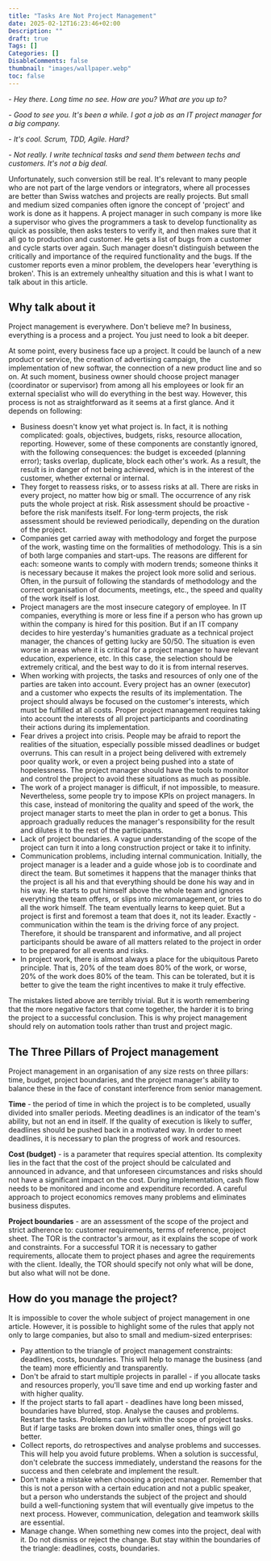 ```yaml
---
title: "Tasks Are Not Project Management"
date: 2025-02-12T16:23:46+02:00
Description: ""
draft: true
Tags: []
Categories: []
DisableComments: false
thumbnail: "images/wallpaper.webp"
toc: false
---
```


_- Hey there. Long time no see. How are you? What are you up to?_

_- Good to see you. It's been a while. I got a job as an IT project manager for a big company._

_- It's cool. Scrum, TDD, Agile. Hard?_

_- Not really. I write technical tasks and send them between techs and customers. It's not a big deal._

Unfortunately, such conversion still be real. It's relevant to many people who are not part of the large vendors or integrators, where all processes are better than Swiss watches and projects are really projects.
But small and medium sized companies often ignore the concept of 'project' and work is done as it happens.
A project manager in such company is more like a supervisor who gives the programmers a task to develop functionality as quick as possible, then asks testers to verify it, and then makes sure that it all go to production and customer.
He gets a list of bugs from a customer and cycle starts over again.
Such manager doesn't distinguish between the critically and importance of the required functionality and the bugs.
If the customer reports even a minor problem, the developers hear 'everything is broken'. This is an extremely unhealthy situation and this is what I want to talk about in this article.

## Why talk about it

Project management is everywhere. Don't believe me? In business, everything is a process and a project. You just need to look a bit deeper.

At some point, every business face up a project. It could be launch of a new product or service, the creation of advertising campaign, the implementation of new softwar, the connection of a new product line and so on.
At such moment, business owner should choose project manager (coordinator or supervisor) from among all his employees or look fir an external specialist who will do everything in the best way.
However, this process is not as straightforward as it seems at a first glance. And it depends on following:

- Business doesn't know yet what project is. In fact, it is nothing complicated: goals, objectives, budgets, risks, resource allocation, reporting.
  However, some of these components are constantly ignored, with the following consequences: the budget is exceeded (planning error); tasks overlap, duplicate, block each other's work. As a result, the result is in danger of not being achieved, which is in the interest of the customer, whether external or internal.
- They forget to reassess risks, or to assess risks at all. There are risks in every project, no matter how big or small. The occurrence of any risk puts the whole project at risk. Risk assessment should be proactive - before the risk manifests itself. For long-term projects, the risk assessment should be reviewed periodically, depending on the duration of the project.
- Companies get carried away with methodology and forget the purpose of the work, wasting time on the formalities of methodology. This is a sin of both large companies and start-ups. The reasons are different for each: someone wants to comply with modern trends; someone thinks it is necessary because it makes the project look more solid and serious. Often, in the pursuit of following the standards of methodology and the correct organisation of documents, meetings, etc., the speed and quality of the work itself is lost.
- Project managers are the most insecure category of employee. In IT companies, everything is more or less fine if a person who has grown up within the company is hired for this position. But if an IT company decides to hire yesterday's humanities graduate as a technical project manager, the chances of getting lucky are 50/50. The situation is even worse in areas where it is critical for a project manager to have relevant education, experience, etc. In this case, the selection should be extremely critical, and the best way to do it is from internal reserves.
- When working with projects, the tasks and resources of only one of the parties are taken into account. Every project has an owner (executor) and a customer who expects the results of its implementation. The project should always be focused on the customer's interests, which must be fulfilled at all costs. Proper project management requires taking into account the interests of all project participants and coordinating their actions during its implementation.
- Fear drives a project into crisis. People may be afraid to report the realities of the situation, especially possible missed deadlines or budget overruns. This can result in a project being delivered with extremely poor quality work, or even a project being pushed into a state of hopelessness. The project manager should have the tools to monitor and control the project to avoid these situations as much as possible.
- The work of a project manager is difficult, if not impossible, to measure. Nevertheless, some people try to impose KPIs on project managers. In this case, instead of monitoring the quality and speed of the work, the project manager starts to meet the plan in order to get a bonus. This approach gradually reduces the manager's responsibility for the result and dilutes it to the rest of the participants.
- Lack of project boundaries. A vague understanding of the scope of the project can turn it into a long construction project or take it to infinity.
- Communication problems, including internal communication. Initially, the project manager is a leader and a guide whose job is to coordinate and direct the team. But sometimes it happens that the manager thinks that the project is all his and that everything should be done his way and in his way. He starts to put himself above the whole team and ignores everything the team offers, or slips into micromanagement, or tries to do all the work himself. The team eventually learns to keep quiet. But a project is first and foremost a team that does it, not its leader. Exactly - communication within the team is the driving force of any project. Therefore, it should be transparent and informative, and all project participants should be aware of all matters related to the project in order to be prepared for all events and risks.
- In project work, there is almost always a place for the ubiquitous Pareto principle. That is, 20% of the team does 80% of the work, or worse, 20% of the work does 80% of the team. This can be tolerated, but it is better to give the team the right incentives to make it truly effective.

The mistakes listed above are terribly trivial. But it is worth remembering that the more negative factors that come together, the harder it is to bring the project to a successful conclusion. This is why project management should rely on automation tools rather than trust and project magic.

## The Three Pillars of Project management

Project management in an organisation of any size rests on three pillars: time, budget, project boundaries, and the project manager's ability to balance these in the face of constant interference from senior management.

**Time** - the period of time in which the project is to be completed, usually divided into smaller periods. Meeting deadlines is an indicator of the team's ability, but not an end in itself. If the quality of execution is likely to suffer, deadlines should be pushed back in a motivated way. In order to meet deadlines, it is necessary to plan the progress of work and resources.

**Cost (budget)** - is a parameter that requires special attention. Its complexity lies in the fact that the cost of the project should be calculated and announced in advance, and that unforeseen circumstances and risks should not have a significant impact on the cost. During implementation, cash flow needs to be monitored and income and expenditure recorded. A careful approach to project economics removes many problems and eliminates business disputes.

**Project boundaries** - are an assessment of the scope of the project and strict adherence to: customer requirements, terms of reference, project sheet. The TOR is the contractor's armour, as it explains the scope of work and constraints. For a successful TOR it is necessary to gather requirements, allocate them to project phases and agree the requirements with the client. Ideally, the TOR should specify not only what will be done, but also what will not be done.

## How do you manage the project?

It is impossible to cover the whole subject of project management in one article. However, it is possible to highlight some of the rules that apply not only to large companies, but also to small and medium-sized enterprises:

- Pay attention to the triangle of project management constraints: deadlines, costs, boundaries. This will help to manage the business (and the team) more efficiently and transparently.
- Don't be afraid to start multiple projects in parallel - if you allocate tasks and resources properly, you'll save time and end up working faster and with higher quality.
- If the project starts to fall apart - deadlines have long been missed, boundaries have blurred, stop. Analyse the causes and problems. Restart the tasks. Problems can lurk within the scope of project tasks. But if large tasks are broken down into smaller ones, things will go better.
- Collect reports, do retrospectives and analyse problems and successes. This will help you avoid future problems. When a solution is successful, don't celebrate the success immediately, understand the reasons for the success and then celebrate and implement the result.
- Don't make a mistake when choosing a project manager. Remember that this is not a person with a certain education and not a public speaker, but a person who understands the subject of the project and should build a well-functioning system that will eventually give impetus to the next process. However, communication, delegation and teamwork skills are essential.
- Manage change. When something new comes into the project, deal with it. Do not dismiss or reject the change. But stay within the boundaries of the triangle: deadlines, costs, boundaries.
